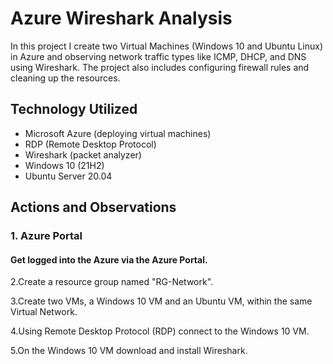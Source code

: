 # Azure Wireshark Analysis
In this project I create two Virtual Machines (Windows 10 and Ubuntu Linux) in Azure and observing network traffic types like ICMP, DHCP, and DNS using Wireshark. The project also includes configuring firewall rules and cleaning up the resources.


## Technology Utilized
- Microsoft Azure (deploying virtual machines)
- RDP (Remote Desktop Protocol)
- Wireshark (packet analyzer)
- Windows 10 (21H2)
- Ubuntu Server 20.04

## Actions and Observations

### 1. Azure Portal
#### Get logged into the Azure via the Azure Portal.


2.Create a resource group named "RG-Network".


3.Create two VMs, a Windows 10 VM and an Ubuntu VM, within the same Virtual Network.


4.Using Remote Desktop Protocol (RDP) connect to the Windows 10 VM.


5.On the Windows 10 VM download and install Wireshark.


